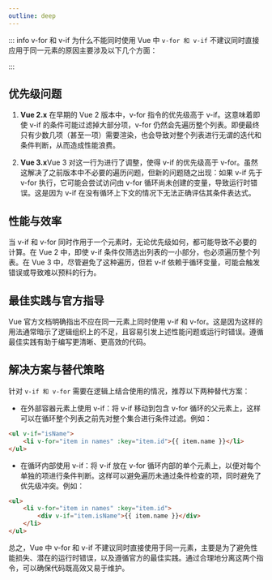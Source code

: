 ```yaml
---
outline: deep
---
```


::: info v-for 和 v-if 为什么不能同时使用
Vue 中 `v-for 和 v-if` 不建议同时直接应用于同一元素的原因主要涉及以下几个方面：

:::

## 优先级问题

1. **Vue 2.x** 在早期的 Vue 2 版本中，v-for 指令的优先级高于 v-if。这意味着即使 v-if 的条件可能过滤掉大部分项，v-for 仍然会先遍历整个列表。即便最终只有少数几项（甚至一项）需要渲染，也会导致对整个列表进行无谓的迭代和条件判断，从而造成性能浪费。

2. **Vue 3.x**Vue 3 对这一行为进行了调整，使得 v-if 的优先级高于 v-for。虽然这解决了之前版本中不必要的遍历问题，但新的问题随之出现：如果 v-if 先于 v-for 执行，它可能会尝试访问由 v-for 循环尚未创建的变量，导致运行时错误。这是因为 v-if 在没有循环上下文的情况下无法正确评估其条件表达式。

## 性能与效率

当 v-if 和 v-for 同时作用于一个元素时，无论优先级如何，都可能导致不必要的计算。在 Vue 2 中，即使 v-if 条件仅筛选出列表的一小部分，也必须遍历整个列表。在 Vue 3 中，尽管避免了这种遍历，但若 v-if 依赖于循环变量，可能会触发错误或导致难以预料的行为。

## 最佳实践与官方指导

Vue 官方文档明确指出不应在同一元素上同时使用 v-if 和 v-for。这是因为这样的用法通常暗示了逻辑组织上的不足，且容易引发上述性能问题或运行时错误。遵循最佳实践有助于编写更清晰、更高效的代码。

## 解决方案与替代策略

针对 `v-if 和 v-for` 需要在逻辑上结合使用的情况，推荐以下两种替代方案：

- 在外部容器元素上使用 v-if：将 v-if 移动到包含 v-for 循环的父元素上，这样可以在循环整个列表之前先对整个集合进行条件过滤。例如：

```html
<ul v-if="isName">
	<li v-for="item in names" :key="item.id">{{ item.name }}</li>
</ul>
```

- 在循环内部使用 v-if：将 v-if 放在 v-for 循环内部的单个元素上，以便对每个单独的项进行条件判断。这样可以避免遍历未通过条件检查的项，同时避免了优先级冲突。例如：

```html
<ul>
	<li v-for="item in names" :key="item.id">
		<div v-if="item.isName">{{ item.name }}</div>
	</li>
</ul>
```

总之，Vue 中 v-for 和 v-if 不建议同时直接使用于同一元素，主要是为了避免性能损失、潜在的运行时错误，以及遵循官方的最佳实践。通过合理地分离这两个指令，可以确保代码既高效又易于维护。
